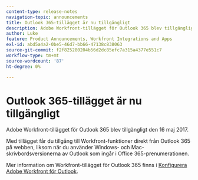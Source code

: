 ```yaml
---
content-type: release-notes
navigation-topic: announcements
title: Outlook 365-tillägget är nu tillgängligt
description: Adobe Workfront-tillägget för Outlook 365 blev tillgängligt den 16 maj 2017.
author: Luke
feature: Product Announcements, Workfront Integrations and Apps
exl-id: abd5a4a2-0be5-46d7-bb66-47138c838063
source-git-commit: f2f825280204b56d2dc85efc7a315a4377e551c7
workflow-type: tm+mt
source-wordcount: '87'
ht-degree: 0%

---
```


# Outlook 365-tillägget är nu tillgängligt

Adobe Workfront-tillägget för Outlook 365 blev tillgängligt den 16 maj 2017.

Med tillägget får du tillgång till Workfront-funktioner direkt från Outlook 365 på webben, liksom när du använder Windows- och Mac-skrivbordsversionerna av Outlook som ingår i Office 365-prenumerationen.

Mer information om Workfront-tillägget för Outlook 365 finns i [Konfigurera Adobe Workfront för Outlook](../../workfront-integrations-and-apps/using-workfront-with-outlook/set-up-workfront-for-outlook.md).
